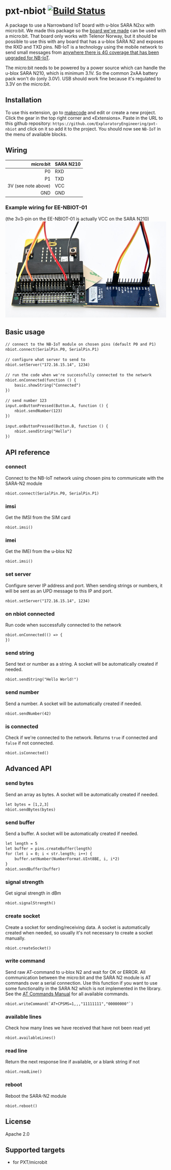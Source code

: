 # pxt-nbiot [![Build Status](https://travis-ci.org/ExploratoryEngineering/pxt-nbiot.svg?branch=master)](https://travis-ci.org/ExploratoryEngineering/pxt-nbiot)

A package to use a Narrowband IoT board with u-blox SARA N2xx with micro:bit. We made this package so the [board we've made](https://shop.exploratory.engineering/collections/nb-iot/products/assembled-ee-nbiot-01-v1-1-breakout-module) can be used with a micro:bit. That board only works with Telenor Norway, but it should be possible to use this with any board that has a u-blox SARA N2 and exposes the RXD and TXD pins. NB-IoT is a technology using the mobile network to send small messages from [anywhere there is 4G coverage that has been upgraded for NB-IoT](https://www.gsma.com/iot/deployment-map/).

The micro:bit needs to be powered by a power source which can handle the u-blox SARA N210, which is minimum 3.1V. So the common 2xAA battery pack won't do (only 3.0V). USB should work fine because it's regulated to 3.3V on the micro:bit.

## Installation

To use this extension, go to [makecode](https://makecode.microbit.org/) and edit or create a new project. Click the gear in the top right corner and «Extensions». Paste in the URL to this github repository: `https://github.com/ExploratoryEngineering/pxt-nbiot` and click on it so add it to the project. You should now see `NB-IoT` in the menu of available blocks.

## Wiring

micro:bit | SARA N210
---------:|----------
P0 | RXD
P1 | TXD
3V (see note above) | VCC
GND | GND

### Example wiring for EE-NBIOT-01
(the 3v3-pin on the EE-NBIOT-01 is actually VCC on the SARA N210)
![Wiring for EE-NBIOT-01](wiring.jpg)

## Basic usage

```block
// connect to the NB-IoT module on chosen pins (default P0 and P1)
nbiot.connect(SerialPin.P0, SerialPin.P1)

// configure what server to send to
nbiot.setServer("172.16.15.14", 1234)

// run the code when we're successfully connected to the network
nbiot.onConnected(function () {
    basic.showString("Connected")
})

// send number 123
input.onButtonPressed(Button.A, function () {
    nbiot.sendNumber(123)
})

input.onButtonPressed(Button.B, function () {
    nbiot.sendString("Hello")
})
```

## API reference

### connect

Connect to the NB-IoT network using chosen pins to communicate with the SARA-N2 module

```block
nbiot.connect(SerialPin.P0, SerialPin.P1)
```

### imsi

Get the IMSI from the SIM card

```block
nbiot.imsi()
```

### imei

Get the IMEI from the u-blox N2

```block
nbiot.imsi()
```

### set server

Configure server IP address and port. When sending strings or numbers, it will be sent as an UPD message to this IP and port.

```block
nbiot.setServer("172.16.15.14", 1234)
```

### on nbiot connected

Run code when successfully connected to the network

```block
nbiot.onConnected(() => {
})
```

### send string

Send text or number as a string. A socket will be automatically created if needed.

```block
nbiot.sendString("Hello World!")
```

### send number

Send a number. A socket will be automatically created if needed.

```block
nbiot.sendNumber(42)
```

### is connected

Check if we're connected to the network. Returns `true` if connected and `false` if not connected.

```block
nbiot.isConnected()
```

## Advanced API

### send bytes

Send an array as bytes. A socket will be automatically created if needed.

```block
let bytes = [1,2,3]
nbiot.sendBytes(bytes)
```

### send buffer

Send a buffer. A socket will be automatically created if needed.

```block
let length = 5
let buffer = pins.createBuffer(length)
for (let i = 0; i < str.length; i++) {
    buffer.setNumber(NumberFormat.UInt8BE, i, i*2)
}
nbiot.sendBuffer(buffer)
```

### signal strength

Get signal strength in dBm

```block
nbiot.signalStrength()
```

### create socket

Create a socket for sending/receiving data. A socket is automatically created when needed, so usually it's not necessary to create a socket manually.

```block
nbiot.createSocket()
```

### write command

Send raw AT-command to u-blox N2 and wait for OK or ERROR. All communication between the micro:bit and the SARA N2 module is AT commands over a serial connection. Use this function if you want to use some functionality in the SARA N2 which is not implemented in the library. See the [AT Commands Manual](https://www.u-blox.com/sites/default/files/SARA-N2_ATCommands_%28UBX-16014887%29.pdf) for all available commands.

```block
nbiot.writeCommand(`AT+CPSMS=1,,,"11111111","00000000"`)
```

### available lines

Check how many lines we have received that have not been read yet

```block
nbiot.availableLines()
```

### read line

Return the next response line if available, or a blank string if not

```block
nbiot.readLine()
```

### reboot

Reboot the SARA-N2 module

```block
nbiot.reboot()
```

## License

Apache 2.0

## Supported targets

* for PXT/microbit
